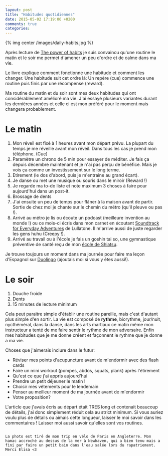 ```yaml
---
layout: post
title: "Habitudes quotidiennes"
date: 2015-05-02 17:19:06 +0200
comments: true
categories: 
---
```

{% img center /images/daily-habits.jpg %}

Après lecture de [The power of habits](http://charlesduhigg.com/the-power-of-habit/) je suis convaincu qu'une routine le matin et le soir me permet d'amener un peu d'ordre et de calme dans ma vie.

Le livre explique comment fonctionne une habitude et comment les changer. Une habitude suit cet ordre là: Un repère (cue) commence une routine puis finis par une récompense (reward).

<!-- more -->

Ma routine du matin et du soir sont mes deux habitudes qui ont considérablement amélioré ma vie. J'ai essayé plusieurs variantes durant les dernières années et celle ci est mon préféré pour le moment mais changera probablement.

# Le matin

1. Mon réveil est fixé à 1 heures avant mon départ prévu. La plupart du temps je me réveille avant mon réveil. Dans tous les cas je prend mon téléphone. (Cue)
2. Paramètre un chrono de 5 min pour essayer de méditer. Je fais ça depuis décembre maintenant et je n'ai pas perçu de bénéfice. Mais je vois ça comme un investissement sur le long terme.
3. Etirement (le dos d'abord, puis je m'entraine au grand écart).
4. Je danse ou met une musique ou souris dans le miroir (Reward !)
5. Je regarde ma to-do liste et note maximum 3 choses à faire pour aujourd'hui dans un post-it.
6. Brossage de dents
7. J'ai ensuite un peu de temps pour flâner à la maison avant de partir. Sortie de chez moi je chante sur le chemin du métro (qu'il pleuve ou pas !). 
8. Arrivé au métro je lis ou écoute un podcast (meilleure invention au monde !) ou ce mois-ci écris dans mon carnet en écoutant <a href="https://lullatone.bandcamp.com/album/soundtracks-for-everyday-adventures" target="_blank">Soundtrack for Everyday Adventures</a> de Lullatone. Il m'arrive aussi de juste regarder les gens huhu (Creepy !).
9. Arrivé au travail ou à l'école je fais un goshin tai so, une gymnastique préventive de santé reçu de mon <a href="http://casma.fr/?p=17" target="_blank">école de Shiatsu</a>.

Je trouve toujours un moment dans ma journée pour faire ma leçon d'Espagnol sur <a href="https://www.duolingo.com/iamGnirt" target="_blank">Duolingo</a> (ajoutais moi si vous y êtes aussi!).

# Le soir

1. Douche froide
2. Dents
3. 15 minutes de lecture minimum

Cela peut paraitre simple d'établir une routine pareille, mais c'est d'autant plus simple d'en sortir. La vie est composé de **rythme**, biorythme, jour/nuit, nycthéméral, dans la danse, dans les arts martiaux ce matin même mon instructeur a tenté de me faire sentir le rythme de mon adversaire. Enfin mes habitudes que je me donne créent et façonnent le rythme que je donne a ma vie.

Choses que j'aimerais inclure dans le futur: 

* Réviser mes points d'acupuncture avant de m'endormir avec des flash cards
* Faire un mini workout (pompes, abdos, squats, plank) après l'étirement
* Qu'est ce que j'ai appris aujourd'hui
* Prendre un petit déjeuner le matin !
* Choisir mes vêtements pour le lendemain
* Penser au meilleur moment de ma journée avant de m'endormir
* Votre proposition?

L'article que j'avais écris au départ était TRES long et contenait beaucoup de détails, j'ai donc simplement réduit cela au strict minimum. Si vous auriez voulu plus de détails ou aimais cette longueur, laisser le moi savoir dans les commentaires ! Laisser moi aussi savoir qu'elles sont vos routines.

~~~

La photo est tiré de mon trip en vélo de Paris en Angleterre. Mon hamac accroché au dessus de la mer à Newhaven, qui a bien tenu mais a fini par faire un petit bain dans l'eau salée lors du rapatriement. Merci Elisa <3

